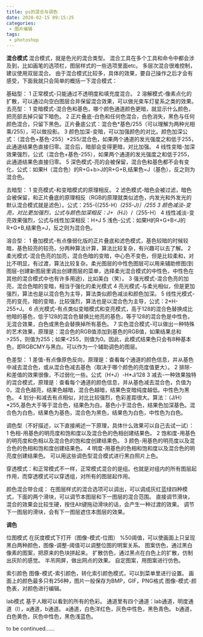 ```yaml
---
title: ps的混合与调色
date: 2020-02-15 09:15:25
categories:
 - 图片编辑
tags:
 - photoshop
---
```

**混合模式**
混合模式，就是色光的混合类型。
混合工具在多个工具和命令中都会涉及到，比如画笔的选项栏，图层样式的一些选项里面etc。
多层次混合很难控制，建议使用双层混合。
由于混合模式比较多，具体的效果，要自己操作之后才会有感受，下面我就只会简单的概括一下混合模式：

基础型：
1 正常模式-只能通过不透明度和填充度混合。
2 溶解模式-像素点化的扩散，可以通过向空白图层合并保留混合效果，可以做光束车灯星系之类的效果。
去亮型：
1 变暗模式-混合色和基色，哪个颜色通道颜色更暗，就显示什么颜色，把亮部去掉只留下暗色。
2 正片叠底-白色和任何色混合，白色消失，黑色与任何颜色混合，只留下黑色。正片叠底公式：混合色*基色/255（可以理解为两种光相乘/255），可以做投影。
3 颜色加深-变暗，可以加强颜色的对比。颜色加深公式：（混合色+基色-255）*255/混合色，如果两个通道的发光强度之和低于255，此通道结果色直接归零。混合后，暗部会变得更暗，对比加强。
4 线性变暗-加深效果强烈，公式（混合色+基色-255），如果两个通道的发光强度之和低于255，此通道结果色直接归零。
5 深色模式-亮的会被保留，混合色和基色都不会有变化，公式：如果H（混合色）的R+G+b>J的R+G+B,结果色=J（基色），反之则为混合色。

去暗型：
1 变亮模式-和变暗模式的原理相反。
2 滤色模式-暗色会被过滤，暗色会被保留，和正片叠底的原理相反（RGB的原理就类似滤色，内发光和外发光的默认混合模式就是滤色）。公式：255-{(255-H）*(255-J)｝/255
3 颜色减淡-变亮，对比更加强烈，公式与颜色加深相反：J+（H*J）/（255-H）
4 线性减淡-变亮效果强烈，公式与线性加深相反：H+J
5 浅色-公式：如果H的R+G+B<J的R+G+B,结果色=J，反之则为混合色。

溶合型：
1 叠加模式-有点像弱化版的正片叠底和滤色模式，基色较暗的时候较暗，基色较亮的较亮，分两种算法计算，算法比较复杂，有兴趣可以去了解。
2 柔光模式-混合色亮的加亮，混合色暗的变暗，中心色不变色，但是比较柔和，对比不明显，有过渡，算法比较复杂。柔光图层的中性色图层可以用来辅助修图(到图层-创建新图层里调出创建图层的菜单，选择柔光混合模式的中性色，中性色在其他的混合模式中也有许多用途)，比如美白（笑）。
3 强光模式-混合色亮的加亮，混合色暗的变暗，相当于强化的柔光模式
4 亮光模式-与柔光相似，但是更加强烈，算法也是以混合色为主导，算法类似颜色减淡和颜色加深。
5 线性光模式-亮的变亮，暗的变暗，比较强烈，算法也是以混合色为主导，公式：2*H-255+J。
6 点光模式-有点类似变暗模式和变亮模式，高于128的混合色替换成比他暗的基色，低于128的混合色替换比他亮的基色，等于128的混合色是中性色，无混合效果，白色或黑色会替换掉所有基色。
7 实色混合模式-可以做出一种特殊的艺术效果，原理是：混合色的RGB值添加到基色的RGB值，如果结果总和>255，则值为255；如果<255，则值为0。因此，此模式结果色只会有8种基本色，即RGBCMY与黑白。可以作为一个辅助调色的图层。

色差型：
1 差值-有点像原色反向，原理是：查看每个通道的颜色信息，并从基色中减去混合色，或从混合色减去基色（取决于哪个颜色的亮度值更大）。
2 排除-和差值的效果很像，不过弱化一些。公式（H+J）-H*J/128
3 减去-一种效果独特的混合模式，原理是：查看每个通道的颜色信息，并从基色减去混合色，负值为0，混合色越亮，结果色越暗，混合色越暗，结果色变暗纯度越低。中性色为黑色。
4 划分-和减去有点相似，对比比较强烈，色彩差距很大。算法：（J/H）*255,基色大于等于混合色，结果色为白。基色小于混合色，结果色加深基色。混合色为白色，结果色为基色，混合色为黑色，结果色为白色，中性色为白色。

调色型（不好描述，以下直接阐述一下原理，具体什么效果可以自己去试一试）：
1 色相-用基色的明亮度和饱和度以及混合色的色相创建结果色。
2 饱和度-用基色的明亮度和色相以及混合色的饱和度创建结果色。
3 颜色-用基色的明亮度以及混合色的色相和饱和度创建结果色。
4 明度-用基色的色相和饱和度以及混合色的明亮度创建结果色。
可以用这些调色型混合模式进行黑白照片上色。

穿透模式：和正常模式不一样，正常模式混合的是组。也就是对组内的所有图层起作用，而穿透模式可以穿透组，对所有的图层起作用。

颜色混合带合成：
在图层样式的混合选项可以调出，可以调成灰红蓝绿四种模式，下面的两个滑块，可以调节本图层和下一图层的混合范围。
直接调节滑块，混合的效果会比较生硬，按住Alt键拖动滑块的话，会产生一种过渡的效果。
调节下一图层的滑块，会有下一图层遮住本图层的效果。

**调色**

位图模式
在灰度模式下打开（图像-模式-位图）
%50阈值，可以使画面上只呈现黑白两种颜色，图像-调整-阈值可以调整位图的明案关系。
图案仿色，通过黑白像素的图案，把原来的色块拼起来。
扩散仿色，通过黑点在白色上的扩散，仿制出灰阶的感觉。
半吊网屏，做出网点的效果。
自定图案，用图案进行仿色。

索引颜色
图像-模式-索引颜色，转化索引颜色模式，可以到菜单里进行设置。
画面上的颜色最多只有256种，图片一般保存为BMP，GIF，PNG格式
图像-模式-颜色表，对颜色进行编辑。

lab模式
基于人眼可以看到的所有的色彩。
通道里有四个通道：lab通道，明度通道（l），a通道，b通道。
a通道，白色洋红色，灰色中性色，黑色青色。
b通道，白色黄色，灰色中性色，黑色浅蓝色。

to be continued......